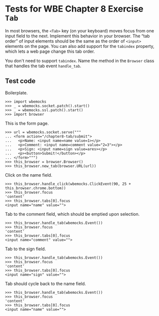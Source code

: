 Tests for WBE Chapter 8 Exercise `Tab`
============================================

In most browsers, the `<Tab>` key (on your keyboard) moves focus from
one input field to the next. Implement this behavior in your browser.
The “tab order” of input elements should be the same as the order of
`<input>` elements on the page. You can also add support for the
`tabindex` property, which lets a web page change this tab order.

You don't need to support `tabindex`. Name the method in the `Browser`
class that handles the tab event `handle_tab`.

Test code
---------

Boilerplate.

    >>> import wbemocks
    >>> _ = wbemocks.socket.patch().start()
    >>> _ = wbemocks.ssl.patch().start()
    >>> import browser

This is the form page.

    >>> url = wbemocks.socket.serve("""
    ... <form action="/chapter8-tab/submit">
    ...   <p>Name: <input name=name value=1></p>
    ...   <p>Comment: <input name=comment value="2=3"></p>
    ...   <p>Sign: <input name=sign value=ares></p>
    ...   <p><button>Submit!</button></p>
    ... </form>""")
    >>> this_browser = browser.Browser()
    >>> this_browser.new_tab(browser.URL(url))

Click on the name field.

    >>> this_browser.handle_click(wbemocks.ClickEvent(90, 25 + this_browser.chrome.bottom))
    >>> this_browser.focus
    'content'
    >>> this_browser.tabs[0].focus
    <input name="name" value="">

Tab to the comment field, which should be emptied upon selection.

    >>> this_browser.handle_tab(wbemocks.Event())
    >>> this_browser.focus
    'content'
    >>> this_browser.tabs[0].focus
    <input name="comment" value="">

Tab to the sign field.

    >>> this_browser.handle_tab(wbemocks.Event())
    >>> this_browser.focus
    'content'
    >>> this_browser.tabs[0].focus
    <input name="sign" value="">

Tab should cycle back to the name field.

    >>> this_browser.handle_tab(wbemocks.Event())
    >>> this_browser.focus
    'content'
    >>> this_browser.tabs[0].focus
    <input name="name" value="">
